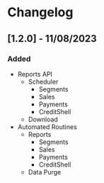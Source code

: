 # Changelog

## [1.2.0] - 11/08/2023

### Added
- Reports API
    - Scheduler
        - Segments
        - Sales
        - Payments
        - CreditShell
    - Download
- Automated Routines
    - Reports
        - Segments
        - Sales
        - Payments
        - CreditShell
    - Data Purge

